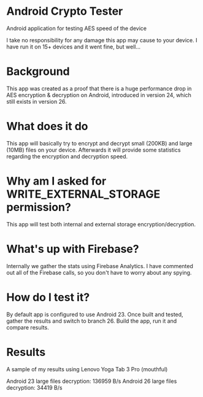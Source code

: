 # Android Crypto Tester

Android application for testing AES speed of the device

I take no responsibility for any damage this app may cause to your device. I have run it on 15+ devices and it went fine, but well...

# Background

This app was created as a proof that there is a huge performance drop in AES encryption & decryption on Android, introduced in version 24, which still exists in version 26.

# What does it do

This app will basically try to encrypt and decrypt small (200KB) and large (10MB) files on your device. Afterwards it will provide some statistics regarding the encryption and decryption speed.

# Why am I asked for WRITE_EXTERNAL_STORAGE permission?

This app will test both internal and external storage encryption/decryption.

# What's up with Firebase?

Internally we gather the stats using Firebase Analytics. I have commented out all of the Firebase calls, so you don't have to worry about any spying.

# How do I test it?

By default app is configured to use Android 23. Once built and tested, gather the results and switch to branch 26. Build the app, run it and compare results.

# Results

A sample of my results using Lenovo Yoga Tab 3 Pro (mouthful)

Android 23 large files decryption: 136959 B/s
Android 26 large files decryption: 34419 B/s
